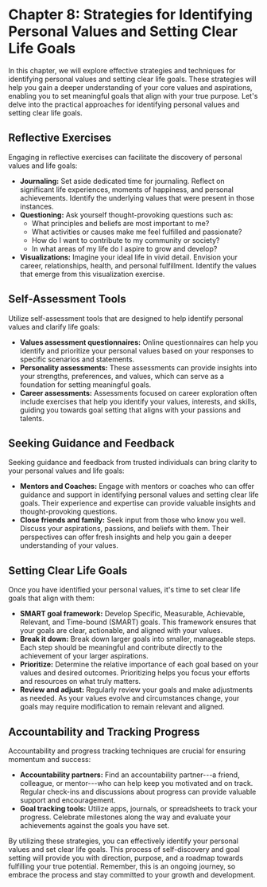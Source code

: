 Chapter 8: Strategies for Identifying Personal Values and Setting Clear Life Goals
==================================================================================

In this chapter, we will explore effective strategies and techniques for identifying personal values and setting clear life goals. These strategies will help you gain a deeper understanding of your core values and aspirations, enabling you to set meaningful goals that align with your true purpose. Let's delve into the practical approaches for identifying personal values and setting clear life goals.

Reflective Exercises
--------------------

Engaging in reflective exercises can facilitate the discovery of personal values and life goals:

* **Journaling:** Set aside dedicated time for journaling. Reflect on significant life experiences, moments of happiness, and personal achievements. Identify the underlying values that were present in those instances.
* **Questioning:** Ask yourself thought-provoking questions such as:
  * What principles and beliefs are most important to me?
  * What activities or causes make me feel fulfilled and passionate?
  * How do I want to contribute to my community or society?
  * In what areas of my life do I aspire to grow and develop?
* **Visualizations:** Imagine your ideal life in vivid detail. Envision your career, relationships, health, and personal fulfillment. Identify the values that emerge from this visualization exercise.

Self-Assessment Tools
---------------------

Utilize self-assessment tools that are designed to help identify personal values and clarify life goals:

* **Values assessment questionnaires:** Online questionnaires can help you identify and prioritize your personal values based on your responses to specific scenarios and statements.
* **Personality assessments:** These assessments can provide insights into your strengths, preferences, and values, which can serve as a foundation for setting meaningful goals.
* **Career assessments:** Assessments focused on career exploration often include exercises that help you identify your values, interests, and skills, guiding you towards goal setting that aligns with your passions and talents.

Seeking Guidance and Feedback
-----------------------------

Seeking guidance and feedback from trusted individuals can bring clarity to your personal values and life goals:

* **Mentors and Coaches:** Engage with mentors or coaches who can offer guidance and support in identifying personal values and setting clear life goals. Their experience and expertise can provide valuable insights and thought-provoking questions.
* **Close friends and family:** Seek input from those who know you well. Discuss your aspirations, passions, and beliefs with them. Their perspectives can offer fresh insights and help you gain a deeper understanding of your values.

Setting Clear Life Goals
------------------------

Once you have identified your personal values, it's time to set clear life goals that align with them:

* **SMART goal framework:** Develop Specific, Measurable, Achievable, Relevant, and Time-bound (SMART) goals. This framework ensures that your goals are clear, actionable, and aligned with your values.
* **Break it down:** Break down larger goals into smaller, manageable steps. Each step should be meaningful and contribute directly to the achievement of your larger aspirations.
* **Prioritize:** Determine the relative importance of each goal based on your values and desired outcomes. Prioritizing helps you focus your efforts and resources on what truly matters.
* **Review and adjust:** Regularly review your goals and make adjustments as needed. As your values evolve and circumstances change, your goals may require modification to remain relevant and aligned.

Accountability and Tracking Progress
------------------------------------

Accountability and progress tracking techniques are crucial for ensuring momentum and success:

* **Accountability partners:** Find an accountability partner---a friend, colleague, or mentor---who can help keep you motivated and on track. Regular check-ins and discussions about progress can provide valuable support and encouragement.
* **Goal tracking tools:** Utilize apps, journals, or spreadsheets to track your progress. Celebrate milestones along the way and evaluate your achievements against the goals you have set.

By utilizing these strategies, you can effectively identify your personal values and set clear life goals. This process of self-discovery and goal setting will provide you with direction, purpose, and a roadmap towards fulfilling your true potential. Remember, this is an ongoing journey, so embrace the process and stay committed to your growth and development.

